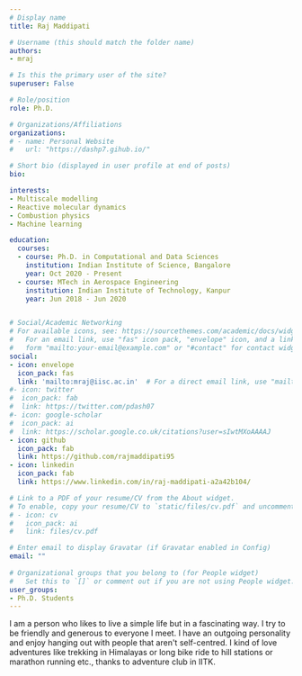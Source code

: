 ```yaml
---
# Display name
title: Raj Maddipati

# Username (this should match the folder name)
authors:
- mraj

# Is this the primary user of the site?
superuser: False

# Role/position
role: Ph.D.

# Organizations/Affiliations
organizations:
# - name: Personal Website
#   url: "https://dashp7.gihub.io/"

# Short bio (displayed in user profile at end of posts)
bio: 

interests:
- Multiscale modelling
- Reactive molecular dynamics
- Combustion physics
- Machine learning 

education:
  courses:
  - course: Ph.D. in Computational and Data Sciences
    institution: Indian Institute of Science, Bangalore
    year: Oct 2020 - Present
  - course: MTech in Aerospace Engineering
    institution: Indian Institute of Technology, Kanpur
    year: Jun 2018 - Jun 2020


# Social/Academic Networking
# For available icons, see: https://sourcethemes.com/academic/docs/widgets/#icons
#   For an email link, use "fas" icon pack, "envelope" icon, and a link in the
#   form "mailto:your-email@example.com" or "#contact" for contact widget.
social:
- icon: envelope
  icon_pack: fas
  link: 'mailto:mraj@iisc.ac.in'  # For a direct email link, use "mailto:test@example.org".
#- icon: twitter
#  icon_pack: fab
#  link: https://twitter.com/pdash07
#- icon: google-scholar
#  icon_pack: ai
#  link: https://scholar.google.co.uk/citations?user=sIwtMXoAAAAJ
- icon: github
  icon_pack: fab
  link: https://github.com/rajmaddipati95 
- icon: linkedin
  icon_pack: fab
  link: https://www.linkedin.com/in/raj-maddipati-a2a42b104/

# Link to a PDF of your resume/CV from the About widget.
# To enable, copy your resume/CV to `static/files/cv.pdf` and uncomment the lines below.  
# - icon: cv
#   icon_pack: ai
#   link: files/cv.pdf

# Enter email to display Gravatar (if Gravatar enabled in Config)
email: ""
  
# Organizational groups that you belong to (for People widget)
#   Set this to `[]` or comment out if you are not using People widget.  
user_groups:
- Ph.D. Students
---
```

I am a person who likes to live a simple life but in a fascinating way. I try to be friendly and generous to everyone I meet. I have an outgoing personality and enjoy hanging out with people that aren't self-centred. I kind of love adventures like trekking in Himalayas or long bike ride to hill stations or marathon running etc., thanks to adventure club in IITK.




